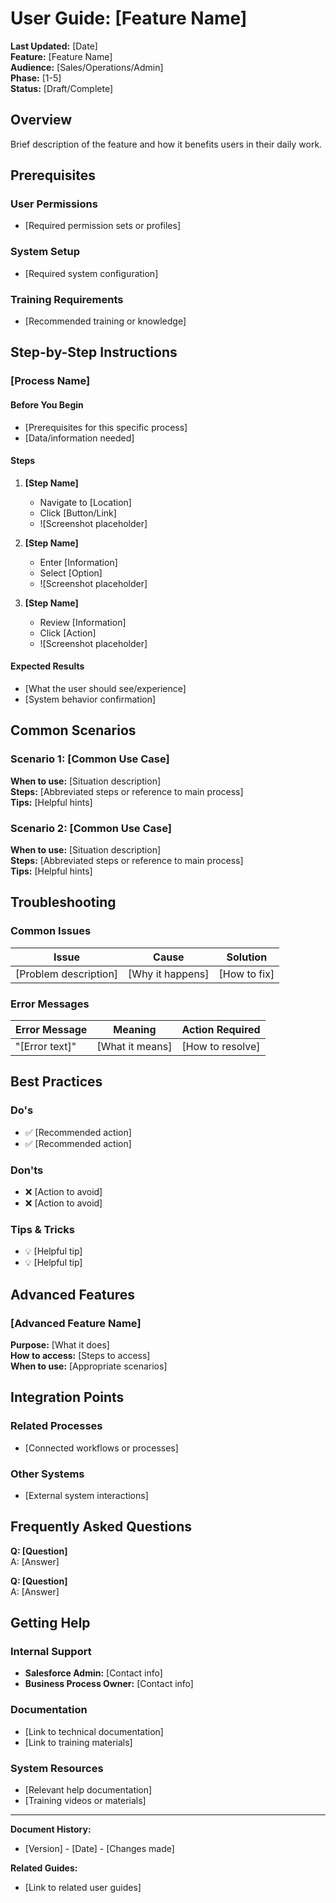 # User Guide: [Feature Name]

**Last Updated:** [Date]  
**Feature:** [Feature Name]  
**Audience:** [Sales/Operations/Admin]  
**Phase:** [1-5]  
**Status:** [Draft/Complete]

## Overview

Brief description of the feature and how it benefits users in their daily work.

## Prerequisites

### User Permissions
- [Required permission sets or profiles]

### System Setup
- [Required system configuration]

### Training Requirements
- [Recommended training or knowledge]

## Step-by-Step Instructions

### [Process Name]

#### Before You Begin
- [Prerequisites for this specific process]
- [Data/information needed]

#### Steps
1. **[Step Name]**
   - Navigate to [Location]
   - Click [Button/Link]
   - ![Screenshot placeholder]
   
2. **[Step Name]**
   - Enter [Information]
   - Select [Option]
   - ![Screenshot placeholder]

3. **[Step Name]**
   - Review [Information]
   - Click [Action]
   - ![Screenshot placeholder]

#### Expected Results
- [What the user should see/experience]
- [System behavior confirmation]

## Common Scenarios

### Scenario 1: [Common Use Case]
**When to use:** [Situation description]  
**Steps:** [Abbreviated steps or reference to main process]  
**Tips:** [Helpful hints]

### Scenario 2: [Common Use Case]
**When to use:** [Situation description]  
**Steps:** [Abbreviated steps or reference to main process]  
**Tips:** [Helpful hints]

## Troubleshooting

### Common Issues

| Issue | Cause | Solution |
|-------|-------|----------|
| [Problem description] | [Why it happens] | [How to fix] |

### Error Messages

| Error Message | Meaning | Action Required |
|---------------|---------|-----------------|
| "[Error text]" | [What it means] | [How to resolve] |

## Best Practices

### Do's
- ✅ [Recommended action]
- ✅ [Recommended action]

### Don'ts  
- ❌ [Action to avoid]
- ❌ [Action to avoid]

### Tips & Tricks
- 💡 [Helpful tip]
- 💡 [Helpful tip]

## Advanced Features

### [Advanced Feature Name]
**Purpose:** [What it does]  
**How to access:** [Steps to access]  
**When to use:** [Appropriate scenarios]

## Integration Points

### Related Processes
- [Connected workflows or processes]

### Other Systems
- [External system interactions]

## Frequently Asked Questions

**Q: [Question]**  
A: [Answer]

**Q: [Question]**  
A: [Answer]

## Getting Help

### Internal Support
- **Salesforce Admin:** [Contact info]
- **Business Process Owner:** [Contact info]

### Documentation
- [Link to technical documentation]
- [Link to training materials]

### System Resources
- [Relevant help documentation]
- [Training videos or materials]

---

**Document History:**
- [Version] - [Date] - [Changes made]

**Related Guides:**
- [Link to related user guides]
